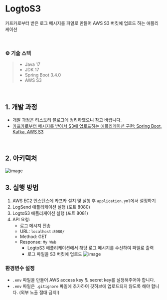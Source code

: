 # LogtoS3
<p>카프카로부터 받은 로그 메시지를 파일로 만들어 AWS S3 버킷에 업로드 하는 애플리케이션</p>
<br/>

### ⚙️ 기술 스택
> - Java 17
> - JDK 17
> - Spring Boot 3.4.0
> - AWS S3

<br/>


## 1. 개발 과정
- 개발 과정은 티스토리 블로그에 정리하였으니 참고 바랍니다.
- [카프카로부터 메시지를 받아서 S3에 업로드하는 애플리케이션 구현: Spring Boot, Kafka, AWS S3](https://ynslee627.tistory.com/314)

<br/>


## 2. 아키텍처
![image](https://github.com/user-attachments/assets/7cd7b4b5-8f2f-448d-bfcc-41ac2e47ae72)


## 3. 실행 방법
1. AWS EC2 인스턴스에 카프카 설치 및 실행 후 `application.yml`에서 <public-ip> 설정하기
2. LogSend 애플리케이션 실행 (포트 8080)
3. LogtoS3 애플리케이션 실행 (포트 8081)
4. API 요청:
   - 로그 메시지 전송
   - URL: `localhost:8080/`
   - Method: GET
   - Response: `My Web`
     - LogtoS3 애플리케이션에서 해당 로그 메시지를 수신하여 파일로 출력
     - 로그 파일을 S3 버킷에 업로드
    ![image](https://github.com/user-attachments/assets/9abd65e0-dc29-407d-87da-869bcc7c3dbc)


### 환경변수 설정
- `.env` 파일을 만들어 AWS access key 및 secret key를 설정해주어야 합니다.
- `.env` 파일은 `.gitignore` 파일에 추가하여 깃허브에 업로드되지 않도록 해야 합니다. (외부 노출 절대 금지!)

